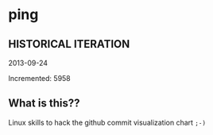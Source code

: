 # ping

## HISTORICAL ITERATION
2013-09-24

Incremented: 5958

## What is this?? 
Linux skills to hack the github commit visualization chart `;-)`
